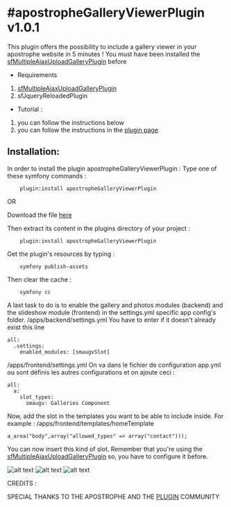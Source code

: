 #apostropheGalleryViewerPlugin v1.0.1
========
This plugin offers the possibility to include a gallery viewer in your apostrophe website in 5 minutes !
You must have been installed the [sfMultipleAjaxUploadGalleryPlugin](http://www.symfony-project.org/plugins/sfMultipleAjaxUploadGalleryPlugin) before


* Requirements														

1. [sfMultipleAjaxUploadGalleryPlugin](http://www.symfony-project.org/plugins/sfMultipleAjaxUploadGalleryPlugin)
2. sfJqueryReloadedPlugin


* Tutorial : 

1. you can follow the instructions below
2. you can follow the instructions in the [plugin page](http://www.leny-bernard.com/en/blog/show/apostropheGalleryViewerPlugin) 

## Installation: 
In order to install the plugin apostropheGalleryViewerPlugin :
Type one of these symfony commands :

		plugin:install apostropheGalleryViewerPlugin

OR

Download the file [here](http://www.leny-bernard.com/uploads/plugins/apostropheGalleryViewerPlugin.zip "download the archive")

Then extract its content in the plugins directory of your project :

		plugin:install apostropheGalleryViewerPlugin

Get the plugin's resources by typing :

		symfony publish-assets
Then clear the cache :

		symfony cc

A last task to do is to enable the gallery and photos modules (backend) and the slideshow module (frontend) in the settings.yml specific app config's folder.
/apps/backend/settings.yml
You have to enter if it doesn't already exist this line
	
	all:  
	  .settings:
	    enabled_modules: [smaugvSlot]

/apps/frontend/settings.yml
On va dans le fichier de configuration app.yml ou sont définis les autres configurations et on ajoute ceci :

	all:
	  a:
	    slot_types:
	      smaugv: Galleries Component

Now, add the slot in the templates you want to be able to include inside.
For example : 
/apps/frontend/templates/homeTemplate

	a_area("body",array("allowed_types" => array("contact")));

You can now insert this kind of slot.
Remember that you're using the [sfMultipleAjaxUploadGalleryPlugin](http://www.symfony-project.org/plugins/sfMultipleAjaxUploadGalleryPlugin) so, you have to configure it before.

![alt text](http://www.leny-bernard.com/uploads/plugins/apostropheIntegration.png "Apostrophe Integration")
![alt text](http://www.leny-bernard.com/uploads/plugins/pagination.png "Paginated list of galleries")
![alt text](http://www.leny-bernard.com/uploads/plugins/sfMultipleAjaxUploadGalleryPluginBackend.png "awesome backend")

CREDITS :

SPECIAL THANKS TO THE APOSTROPHE AND THE [PLUGIN](http://www.symfony-project.org/plugins/sfMultipleAjaxUploadGalleryPlugin) COMMUNITY
